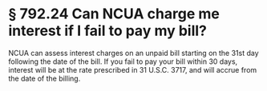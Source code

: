 # § 792.24   Can NCUA charge me interest if I fail to pay my bill?

NCUA can assess interest charges on an unpaid bill starting on the 31st day following the date of the bill. If you fail to pay your bill within 30 days, interest will be at the rate prescribed in 31 U.S.C. 3717, and will accrue from the date of the billing.




